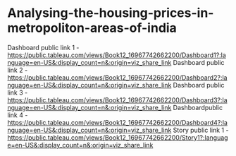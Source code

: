 # Analysing-the-housing-prices-in-metropoliton-areas-of-india
Dashboard public link 1 - https://public.tableau.com/views/Book12_16967742662200/Dashboard1?:language=en-US&:display_count=n&:origin=viz_share_link
Dashboard public link 2 - https://public.tableau.com/views/Book12_16967742662200/Dashboard2?:language=en-US&:display_count=n&:origin=viz_share_link
Dashboard public link 3 - https://public.tableau.com/views/Book12_16967742662200/Dashboard3?:language=en-US&:display_count=n&:origin=viz_share_link
Dashboardpublic link 4 - https://public.tableau.com/views/Book12_16967742662200/Dashboard4?:language=en-US&:display_count=n&:origin=viz_share_link
Story public link 1 - https://public.tableau.com/views/Book12_16967742662200/Story1?:language=en-US&:display_count=n&:origin=viz_share_link
